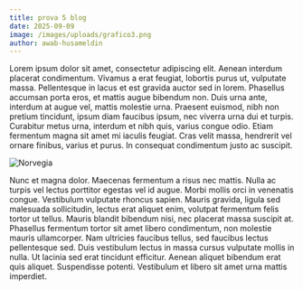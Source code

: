 ```yaml
---
title: prova 5 blog
date: 2025-09-09
image: /images/uploads/grafico3.png
author: awab-husameldin
---
```

Lorem ipsum dolor sit amet, consectetur adipiscing elit. Aenean interdum placerat condimentum. Vivamus a erat feugiat, lobortis purus ut, vulputate massa. Pellentesque in lacus et est gravida auctor sed in lorem. Phasellus accumsan porta eros, et mattis augue bibendum non. Duis urna ante, interdum at augue vel, mattis molestie urna. Praesent euismod, nibh non pretium tincidunt, ipsum diam faucibus ipsum, nec viverra urna dui et turpis. Curabitur metus urna, interdum et nibh quis, varius congue odio. Etiam fermentum magna sit amet mi iaculis feugiat. Cras velit massa, hendrerit vel ornare finibus, varius et purus. In consequat condimentum justo ac suscipit.

![Norvegia](/images/uploads/storia.png "Norvegia")

Nunc et magna dolor. Maecenas fermentum a risus nec mattis. Nulla ac turpis vel lectus porttitor egestas vel id augue. Morbi mollis orci in venenatis congue. Vestibulum vulputate rhoncus sapien. Mauris gravida, ligula sed malesuada sollicitudin, lectus erat aliquet enim, volutpat fermentum felis tortor ut tellus. Mauris blandit bibendum nisi, nec placerat massa suscipit at. Phasellus fermentum tortor sit amet libero condimentum, non molestie mauris ullamcorper. Nam ultricies faucibus tellus, sed faucibus lectus pellentesque sed. Duis vestibulum lectus in massa cursus vulputate mollis in nulla. Ut lacinia sed erat tincidunt efficitur. Aenean aliquet bibendum erat quis aliquet. Suspendisse potenti. Vestibulum et libero sit amet urna mattis imperdiet.
